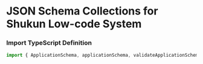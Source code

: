 # JSON Schema Collections for Shukun Low-code System

### Import TypeScript Definition

``` typescript
import { ApplicationSchema, applicationSchema, validateApplicationSchema } from '@shukun/schema'
```
